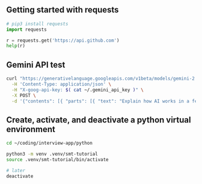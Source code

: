 ## Getting started with requests

```py
# pip3 install requests
import requests

r = requests.get('https://api.github.com')
help(r)
```

## Gemini API test

```sh
curl "https://generativelanguage.googleapis.com/v1beta/models/gemini-2.0-flash:generateContent" \
  -H 'Content-Type: application/json' \
  -H "X-goog-api-key: $( cat ~/.gemini_api_key )" \
  -X POST \
  -d '{"contents": [{ "parts": [{ "text": "Explain how AI works in a few words" }]}]}'
```

## Create, activate, and deactivate a python virtual environment

```sh
cd ~/coding/interview-app/python

python3 -m venv .venv/smt-tutorial
source .venv/smt-tutorial/bin/activate

# later
deactivate
```